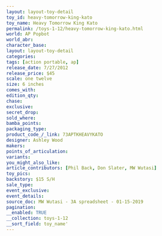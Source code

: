 ```yaml
---
layout: layout-toy-detail 
toy_id: heavy-tomorrow-king-kato
toy_name: Heavy Tomorrow King Kato
permalink: /toys-1-12/heavy-tomorrow-king-kato.html
world: AP Popbot
world_abr: 
character_base: 
layout: layout-toy-detail
categories: 
tags: [action portable, ap] 
release_date: 7/27/2012
release_price: $45 
scale: one twelve
size: 6 inches
comes_with: 
edition_qty: 
chase: 
exclusive: 
secret_drop: 
sold_where: 
bamba_points: 
packaging_type: 
product_code_/_link: 73APTKHEAVYKATO
designer: Ashley Wood
makers: 
points_of_articulation: 
variants: 
you_might_also_like: 
article_contributors: [Phil Back, Don Slater, MW Wutasi]
toy_pics: 
backstory: $15 S/H
sale_type: 
event_exclusive: 
event_details: 
source_doc: MW Wutasi - 3A spreadsheet - 01-15-2019
pagination: 
__enabled: TRUE
__collection: toys-1-12
__sort_field: toy_name'
---
```

